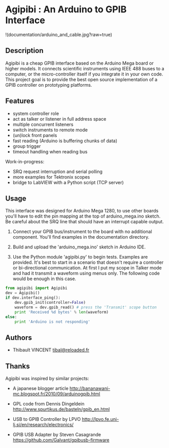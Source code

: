 Agipibi : An Arduino to GPIB Interface
======================================
!(documentation/arduino_and_cable.jpg?raw=true)

Description
-----------

Agipibi is a cheap GPIB interface based on the Arduino Mega board or higher
models. It connects scientific instruments using IEEE 488 buses to a computer,
or the micro-controller itself if you integrate it in your own code.
This project goal is to provide the best open source implementation of a GPIB
controller on prototyping platforms. 

Features
--------

  - system controller role
  - act as talker or listener in full address space
  - multiple concurrent listeners
  - switch instruments to remote mode
  - (un)lock front panels
  - fast reading (Arduino is buffering chunks of data)
  - group trigger
  - timeout handling when reading bus

Work-in-progress:

  - SRQ request interruption and serial polling
  - more examples for Tektronix scopes
  - bridge to LabVIEW with a Python script (TCP server)

Usage
-----

This interface was designed for Arduino Mega 1280, to use other boards you'll
have to edit the pin mapping at the top of arduino_mega.ino sketch. Be careful
about the SRQ line that should have an interrupt capable output.

  1. Connect your GPIB bus/instrument to the board with no additional
     component. You'll find examples in the documentation directory.

  2. Build and upload the 'arduino_mega.ino' sketch in Arduino IDE.

  3. Use the Python module 'agipibi.py' to begin tests. Examples are provided.
     It's best to start in a scenario that doesn't require a controller or
     bi-directional communication. At first I put my scope in Talker mode and
     had it transmit a waveform using menus only. The following code would be
     enough in this case.

```python
from agipibi import Agipibi
dev = Agipibi()
if dev.interface_ping():
    dev.gpib_init(controller=False)
    waveform = dev.gpib_read() # press the 'Transmit' scope button
    print 'Received %d bytes' % len(waveform)
else:
    print 'Arduino is not responding'
```

Authors
-------

  - Thibault VINCENT <tibal@reloaded.fr>

Thanks
------

Agipibi was inspired by similar projects:

  - A japanese blogger article
    http://bananawani-mc.blogspot.fr/2010/09/arduinogpib.html

  - GPL code from Dennis Dingeldein
    http://www.spurtikus.de/basteln/gpib_en.html
  
  - USB to GPIB Controller by LPVO
    http://lpvo.fe.uni-lj.si/en/research/electronics/
  
  - GPIB USB Adapter by Steven Casagrande
    https://github.com/Galvant/gpibusb-firmware
